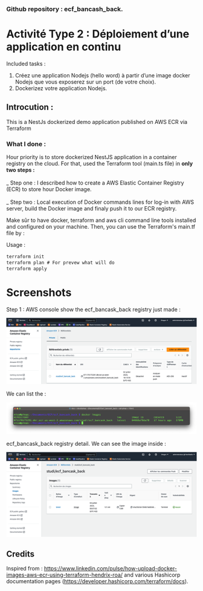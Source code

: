 ### Github repository : ecf_bancash_back.

# Activité Type 2 : Déploiement d’une application en continu

Included tasks :
1. Créez une application Nodejs (hello word) à partir d’une image docker Nodejs que vous exposerez sur un port (de votre choix).
2. Dockerizez votre application Nodejs.


## Introcution :
<p>This is a NestJs dockerized demo application published on AWS ECR via Terraform</p>

### What I done :

<p>
Hour priority is to store dockerized NestJS application in a container registry on the cloud. For that, used the Terraform tool (main.ts file) in <b>only two steps :</b><br><br>
_ Step one : I described how to create a AWS Elastic Container Registry (ECR) to store hour Docker image.<br><br>
_ Step two : Local execution of Docker commands lines for log-in with AWS server, build the Docker image and finaly push it to our ECR registry.

Make sûr to have docker, terraform and aws cli command line tools installed and configured on your machine. Then, you can use the Terraform's main.tf file by :

Usage :
```
terraform init
terraform plan # For prevew what will do
terraform apply
```

# Screenshots

Step 1 : AWS console show the ecf_bancask_back registry just made :

![ScreenShot](img/ecr_registry.png)

We can list the :

![ScreenShot](img/docker_images.png)

ecf_bancask_back registry detail. We can see the image inside :

![ScreenShot](img/ecr_registry_detail.png)

## Credits
Inspired from : 
https://www.linkedin.com/pulse/how-upload-docker-images-aws-ecr-using-terraform-hendrix-roa/
and various Hashicorp documentation pages (https://developer.hashicorp.com/terraform/docs).